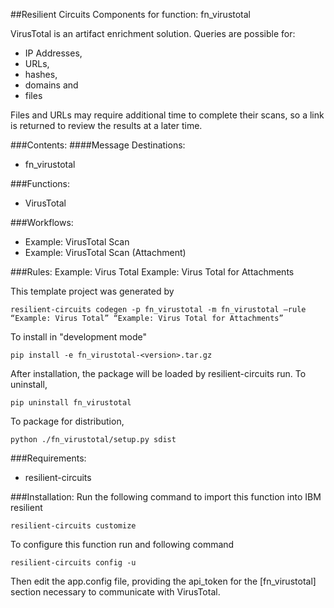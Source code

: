 ##Resilient Circuits Components for function: fn_virustotal

VirusTotal is an artifact enrichment solution. 
Queries are possible for:

 * IP Addresses,
 * URLs, 
 * hashes, 
 * domains and 
 * files

Files and URLs may require additional time to complete their scans, so a link is returned to review the results at a later time.

###Contents:
####Message Destinations: 
  * fn_virustotal 

###Functions: 
  * VirusTotal 

###Workflows: 
  * Example: VirusTotal Scan 
  * Example: VirusTotal Scan (Attachment) 

###Rules: 
Example: Virus Total 
Example: Virus Total for Attachments

This template project was generated by

    resilient-circuits codegen -p fn_virustotal -m fn_virustotal –rule “Example: Virus Total” “Example: Virus Total for Attachments”

To install in "development mode"

    pip install -e fn_virustotal-<version>.tar.gz

After installation, the package will be loaded by resilient-circuits run.
To uninstall,

    pip uninstall fn_virustotal

To package for distribution,

    python ./fn_virustotal/setup.py sdist

###Requirements:
* resilient-circuits 

###Installation:
Run the following command to import this function into IBM resilient

    resilient-circuits customize

To configure this function run and following command

    resilient-circuits config -u

Then edit the app.config file, providing the api_token for the [fn_virustotal] section necessary to communicate with VirusTotal.
